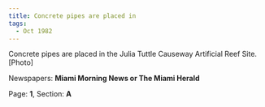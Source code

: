 ```yaml
---  
title: Concrete pipes are placed in  
tags:  
  - Oct 1982  
---  
```

  
Concrete pipes are placed in the Julia Tuttle Causeway Artificial Reef Site. [Photo]  
  
Newspapers: **Miami Morning News or The Miami Herald**  
  
Page: **1**, Section: **A** 
